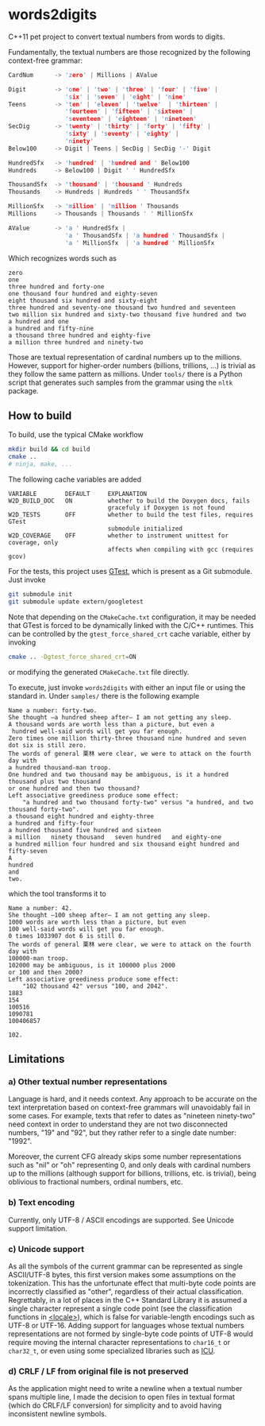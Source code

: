 # words2digits

C++11 pet project to convert textual numbers from words to digits.

Fundamentally, the textual numbers are those recognized by the following context-free grammar:

```c
CardNum      -> 'zero' | Millions | AValue

Digit        -> 'one' | 'two' | 'three' | 'four' | 'five' |
                'six' | 'seven' | 'eight' | 'nine'
Teens        -> 'ten' | 'eleven' | 'twelve'  | 'thirteen' |
                'fourteen' | 'fifteen' | 'sixteen' |
                'seventeen' | 'eighteen' | 'nineteen'
SecDig       -> 'twenty' | 'thirty' | 'forty' | 'fifty' |
                'sixty' | 'seventy' | 'eighty' |
                'ninety'
Below100     -> Digit | Teens | SecDig | SecDig '-' Digit

HundredSfx   -> 'hundred' | 'hundred and ' Below100
Hundreds     -> Below100 | Digit ' ' HundredSfx

ThousandSfx  -> 'thousand' | 'thousand ' Hundreds
Thousands    -> Hundreds | Hundreds ' ' ThousandSfx

MillionSfx   -> 'million' | 'million ' Thousands
Millions     -> Thousands | Thousands ' ' MillionSfx

AValue       -> 'a ' HundredSfx |
                'a ' ThousandSfx | 'a hundred ' ThousandSfx |
                'a ' MillionSfx  | 'a hundred ' MillionSfx
```

Which recognizes words such as
```
zero
one
three hundred and forty-one
one thousand four hundred and eighty-seven
eight thousand six hundred and sixty-eight
three hundred and seventy-one thousand two hundred and seventeen
two million six hundred and sixty-two thousand five hundred and two
a hundred and one
a hundred and fifty-nine
a thousand three hundred and eighty-five
a million three hundred and ninety-two
```

Those are textual representation of cardinal numbers up to the millions. However, support for higher-order numbers (billions, trillions, ...) is trivial as they follow the same pattern as millions. Under `tools/` there is a Python script that generates such samples from the grammar using the `nltk` package.

## How to build

To build, use the typical CMake workflow

```sh
mkdir build && cd build
cmake ..
# ninja, make, ...
```

The following cache variables are added
```
VARIABLE        DEFAULT     EXPLANATION
W2D_BUILD_DOC   ON          whether to build the Doxygen docs, fails
                            gracefuly if Doxygen is not found
W2D_TESTS       OFF         whether to build the test files, requires GTest
                            submodule initialized
W2D_COVERAGE    OFF         whether to instrument unittest for coverage, only
                            affects when compiling with gcc (requires gcov)
```

For the tests, this project uses [GTest](https://github.com/google/googletest), which is present as a Git submodule. Just invoke
```sh
git submodule init
git submodule update extern/googletest
```

Note that depending on the `CMakeCache.txt` configuration, it may be needed that GTest is forced to be dynamically linked with the C/C++ runtimes. This can be controlled by the `gtest_force_shared_crt` cache variable, either by invoking
```sh
cmake .. -Dgtest_force_shared_crt=ON
```
or modifying the generated `CMakeCache.txt` file directly.

To execute, just invoke `words2digits` with either an input file or using the standard in. Under `samples/` there is the following example

```
Name a number: forty-two.
She thought —a hundred sheep after— I am not getting any sleep.
A thousand words are worth less than a picture, but even a
 hundred well-said words will get you far enough.
Zero times one million thirty-three thousand nine hundred and seven dot six is still zero.
The words of general 栗林 were clear, we were to attack on the fourth day with
a hundred thousand-man troop.
One hundred and two thousand may be ambiguous, is it a hundred thousand plus two thousand
or one hundred and then two thousand?
Left associative greediness produce some effect:
    "a hundred and two thousand forty-two" versus "a hundred, and two thousand forty-two".
a thousand eight hundred and eighty-three
a hundred and fifty-four
a hundred thousand five hundred and sixteen
a million   ninety thousand   seven hundred   and eighty-one
a hundred million four hundred and six thousand eight hundred and fifty-seven
A
hundred
and
two.
```

which the tool transforms it to

```
Name a number: 42.
She thought —100 sheep after— I am not getting any sleep.
1000 words are worth less than a picture, but even
100 well-said words will get you far enough.
0 times 1033907 dot 6 is still 0.
The words of general 栗林 were clear, we were to attack on the fourth day with
100000-man troop.
102000 may be ambiguous, is it 100000 plus 2000
or 100 and then 2000?
Left associative greediness produce some effect:
    "102 thousand 42" versus "100, and 2042".
1883
154
100516
1090781
100406857

102.
```

## Limitations

### a) Other textual number representations

Language is hard, and it needs context. Any approach to be accurate on the text interpretation based on context-free grammars will unavoidably fail in some cases. For example, texts that refer to dates as "nineteen ninety-two" need context in order to understand they are not two disconnected numbers, "19" and "92", but they rather refer to a single date number: "1992".

Moreover, the current CFG already skips some number representations such as "nil" or "oh" representing 0, and only deals with cardinal numbers up to the millions (although support for billions, trillions, etc. is trivial), being oblivious to fractional numbers, ordinal numbers, etc.

### b) Text encoding

Currently, only UTF-8 / ASCII encodings are supported. See Unicode support limitation.

### c) Unicode support

As all the symbols of the current grammar can be represented as single ASCII/UTF-8 bytes, this first version makes some assumptions on the tokenization. This has the unfortunate effect that multi-byte code points are incorrectly classified as "other", regardless of their actual classification. Regrettably, in a lot of places in the C++ Standard Library it is assumed a single character represent a single code point (see the classification functions in [\<locale\>](https://en.cppreference.com/w/cpp/header/locale)), which is false for variable-length encodings such as UTF-8 or UTF-16. Adding support for languages whose textual numbers representations are not formed by single-byte code points of UTF-8 would require moving the internal character representations to `char16_t` or `char32_t`, or even using some specialized libraries such as [ICU](http://site.icu-project.org/).

### d) CRLF / LF from original file is not preserved

As the application might need to write a newline when a textual number spans multiple line, I made the decision to open files in textual format (which do CRLF/LF conversion) for simplicity and to avoid having inconsistent newline symbols.

